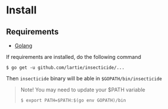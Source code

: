 # Install

## Requirements
* [Golang](https://golang.org/dl/)

If requirements are installed, do the following command
```shell
$ go get -u github.com/lartie/insecticide/...
```

Then `insecticide` binary will be able in `$GOPATH/bin/insecticide`

> Note! You may need to update your $PATH variable
> 
> `$ export PATH=$PATH:$(go env GOPATH)/bin`
